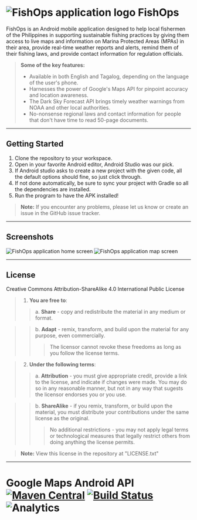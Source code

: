 ![FishOps application logo](https://cloud.githubusercontent.com/assets/2936762/14793945/561dd0d4-0ad6-11e6-8845-b3354ae3bef4.png)
FishOps
===================

FishOps is an Android mobile application designed to help local fishermen of the Philippines in supporting sustainable fishing practices by giving them access to live maps and information on Marina Protected Areas (MPAs) in their area, provide real-time weather reports and alerts, remind them of their fishing laws, and provide contact information for regulation officials.

> **Some of the key features:**
> 
>  - Available in both English and Tagalog, depending on the language of the user's phone.
>  - Harnesses the power of Google's Maps API for pinpoint accuracy and location awareness.
>  - The Dark Sky Forecast API brings timely weather warnings from NOAA and other local authorities.
>  - No-nonsense regional laws and contact information for people that don't have time to read 50-page documents.


----------

Getting Started
-------------------

 1. Clone the repository to your workspace.
 2. Open in your favorite Android editor, Android Studio was our pick.
 3. If Android studio asks to create a new project with the given code, all the default options should fine, so just click through.
 4. If not done automatically, be sure to sync your project with Gradle so all the dependencies are installed.
 5. Run the program to have the APK installed!

> **Note:** If you encounter any problems, please let us know or create an issue in the GitHub issue tracker.


----------

Screenshots
-------------------
![FishOps application home screen](https://cloud.githubusercontent.com/assets/2936762/14797400/844a6574-0ae7-11e6-8d25-2b3fdb326a59.jpg)
![FishOps application map screen](https://cloud.githubusercontent.com/assets/2936762/14797398/84329d0e-0ae7-11e6-9894-20fd20555eb5.jpg)


----------

License
-------------
Creative Commons Attribution-ShareAlike 4.0 International Public License
> 1. **You are free to**:
>
>> a. **Share** - copy and redistribute the material in any medium or format.

>> b. **Adapt** - remix, transform, and build upon the material for any purpose, even commercially.
>>> The licensor cannot revoke these freedoms as long as you follow the license terms.

> 2. **Under the following terms**:
>> a. **Attribution** - you must give appropriate credit, provide a link to the license, and indicate if changes were made. You may do so in any reasonable manner, but not in any way that sugests the licensor endorses you or you use.

>> b. **ShareAlike** - if you remix, transform, or build upon the material, you must distribute your contributions under the same license as the original.
>>> No additional restrictions - you may not apply legal terms or technological measures that legally restrict others from doing anything the license permits.

> **Note:** View this license in the repository at "LICENSE.txt"

----------

# Google Maps Android API [![Maven Central](https://maven-badges.herokuapp.com/maven-central/com.google.maps.android/android-maps-utils/badge.svg)](https://maven-badges.herokuapp.com/maven-central/com.google.maps.android/android-maps-utils) [![Build Status](https://travis-ci.org/googlemaps/android-maps-utils.svg?branch=master)](https://travis-ci.org/googlemaps/android-maps-utils) ![Analytics](https://maps-ga-beacon.appspot.com/UA-12846745-20/android-maps-utils/readme?pixel)
